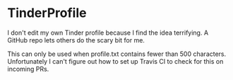 # TinderProfile
I don't edit my own Tinder profile because I find the idea terrifying. A GitHub repo lets others do the scary bit for me.

This can only be used when profile.txt contains fewer than 500 characters. Unfortunately I can't figure out how to set up Travis CI to check for this on incoming PRs.